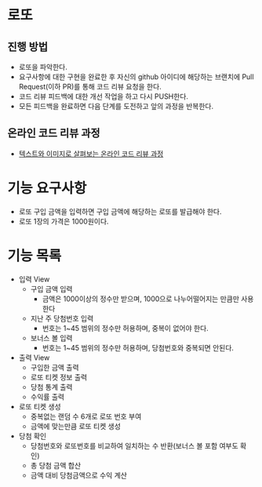 # 로또
## 진행 방법
* 로또을 파악한다.
* 요구사항에 대한 구현을 완료한 후 자신의 github 아이디에 해당하는 브랜치에 Pull Request(이하 PR)를 통해 코드 리뷰 요청을 한다.
* 코드 리뷰 피드백에 대한 개선 작업을 하고 다시 PUSH한다.
* 모든 피드백을 완료하면 다음 단계를 도전하고 앞의 과정을 반복한다.

## 온라인 코드 리뷰 과정
* [텍스트와 이미지로 살펴보는 온라인 코드 리뷰 과정](https://github.com/next-step/nextstep-docs/tree/master/codereview)


# 기능 요구사항
* 로또 구입 금액을 입력하면 구입 금액에 해당하는 로또를 발급해야 한다.
* 로또 1장의 가격은 1000원이다.

# 기능 목록
* 입력 View
    * 구입 금액 입력
        * 금액은 1000이상의 정수만 받으며, 1000으로 나누어떨어지는 만큼만 사용한다
    * 지난 주 당첨번호 입력
        * 번호는 1~45 범위의 정수만 허용하며, 중복이 없어야 한다.
    * 보너스 볼 입력
        * 번호는 1~45 범위의 정수만 허용하며, 당첨번호와 중복되면 안된다.
* 출력 View
    * 구입한 금액 출력
    * 로또 티켓 정보 출력
    * 당첨 통계 출력
    * 수익률 출력
* 로또 티켓 생성
    * 중복없는 랜덤 수 6개로 로또 번호 부여
    * 금액에 맞는만큼 로또 티켓 생성
* 당첨 확인
    * 당첨번호와 로또번호를 비교하여 일치하는 수 반환(보너스 볼 포함 여부도 확인)
    * 총 당첨 금액 합산
    * 금액 대비 당첨금액으로 수익 계산

